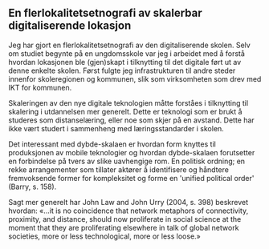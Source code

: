 
## En flerlokalitetsetnografi av skalerbar digitaliserende lokasjon

Jeg har gjort en flerlokalitetsetnografi av den digitaliserende skolen. Selv om studiet begynte på en ungdomsskole var jeg i arbeidet med å forstå hvordan lokasjonen ble (gjen)skapt i tilknytting til det digitale ført ut av denne enkelte skolen. Først fulgte jeg infrastrukturen til andre steder innenfor skoleregionen og kommunen, slik som virksomheten som drev med IKT for kommunen.

Skaleringen av den nye digitale teknologien måtte forståes i tilknytting til skalering i utdannelsen mer generelt. Dette er teknologi som er brukt å studeres som distanselæring, eller noe som skjer på en avstand. Dette har ikke vært studert i sammenheng med læringsstandarder i skolen.

Det interessant med dybde-skalaen er hvordan form knyttes til produksjonen av mobile teknologier og hvordan dybde-skalaen forutsetter en forbindelse på tvers av slike uavhengige rom. En politisk ordning; en rekke arrangementer som tillater aktører å identifisere og håndtere fremvoksende former for kompleksitet og forme en 'unified political order' (Barry, s. 158).

Sagt mer generelt har John Law and John Urry (2004, s. 398) beskrevet hvordan:
«...it is no coincidence that network metaphors of connectivity, proximity, and distance, should now proliferate in social science at the moment that they are proliferating elsewhere in talk of global network societies, more or less technological, more or less loose.»
